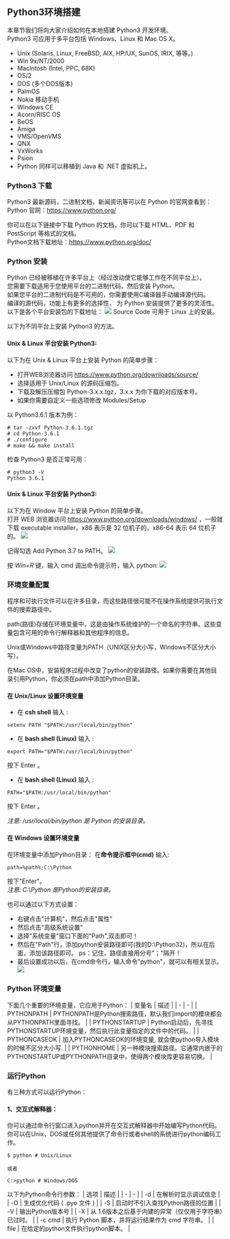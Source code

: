 ## **Python3环境搭建**

本章节我们将向大家介绍如何在本地搭建 Python3 开发环境。  
Python3 可应用于多平台包括 Windows、Linux 和 Mac OS X。

* Unix (Solaris, Linux, FreeBSD, AIX, HP/UX, SunOS, IRIX, 等等。)
* Win 9x/NT/2000
* Macintosh (Intel, PPC, 68K)
* OS/2
* DOS (多个DOS版本)
* PalmOS
* Nokia 移动手机
* Windows CE
* Acorn/RISC OS
* BeOS
* Amiga
* VMS/OpenVMS
* QNX
* VxWorks
* Psion
* Python 同样可以移植到 Java 和 .NET 虚拟机上。


### **Python3 下载**

Python3 最新源码，二进制文档，新闻资讯等可以在 Python 的官网查看到：  
Python 官网：https://www.python.org/ 

你可以在以下链接中下载 Python 的文档，你可以下载 HTML、PDF 和 PostScript 等格式的文档。  
Python文档下载地址：https://www.python.org/doc/

### **Python 安装**

Python 已经被移植在许多平台上（经过改动使它能够工作在不同平台上）。  
您需要下载适用于您使用平台的二进制代码，然后安装 Python。  
如果您平台的二进制代码是不可用的，你需要使用C编译器手动编译源代码。  
编译的源代码，功能上有更多的选择性， 为 Python 安装提供了更多的灵活性。    
以下是各个平台安装包的下载地址：
![](../image/2-1.jpg)
Source Code 可用于 Linux 上的安装。  

以下为不同平台上安装 Python3 的方法。  

#### Unix & Linux 平台安装 Python3:
以下为在 Unix & Linux 平台上安装 Python 的简单步骤：

* 打开WEB浏览器访问 https://www.python.org/downloads/source/  
* 选择适用于 Unix/Linux 的源码压缩包。  
* 下载及解压压缩包 Python-3.x.x.tgz，3.x.x 为你下载的对应版本号。  
* 如果你需要自定义一些选项修改 Modules/Setup  

以 Python3.6.1 版本为例：  

``` 
# tar -zxvf Python-3.6.1.tgz
# cd Python-3.6.1
# ./configure
# make && make install
```
检查 Python3 是否正常可用：
``` 
# python3 -V
Python 3.6.1
```

#### Unix & Linux 平台安装 Python3:
以下为在 Window 平台上安装 Python 的简单步骤。  
打开 WEB 浏览器访问 https://www.python.org/downloads/windows/ ，一般就下载 executable installer，x86 表示是 32 位机子的，x86-64 表示 64 位机子的。
![](../image/2-2.png)

记得勾选 Add Python 3.7 to PATH。
![](../image/2-3.png)

按 *Win+R* 键，输入 cmd 调出命令提示符，输入 python:
![](../image/2-4.png)

### **环境变量配置**
程序和可执行文件可以在许多目录，而这些路径很可能不在操作系统提供可执行文件的搜索路径中。

path(路径)存储在环境变量中，这是由操作系统维护的一个命名的字符串。这些变量包含可用的命令行解释器和其他程序的信息。

Unix或Windows中路径变量为PATH（UNIX区分大小写，Windows不区分大小写）。

在Mac OS中，安装程序过程中改变了python的安装路径。如果你需要在其他目录引用Python，你必须在path中添加Python目录。
#### **在 Unix/Linux 设置环境变量**
* 在 **csh shell** 输入 :  
```
setenv PATH "$PATH:/usr/local/bin/python"
```
* 在 **bash shell (Linux)** 输入 :
```
export PATH="$PATH:/usr/local/bin/python" 
```
按下 Enter 。
* 在 **bash shell (Linux)** 输入 :
```
PATH="$PATH:/usr/local/bin/python" 
```
按下 Enter 。

*注意: /usr/local/bin/python 是 Python 的安装目录。*
#### **在 Windows 设置环境变量**
在环境变量中添加Python目录：
在**命令提示框中(cmd)** 输入:  
```
path=%path%;C:\Python 
```
按下"Enter"。  
*注意: C:\Python 是Python的安装目录。*

也可以通过以下方式设置：
* 右键点击"计算机"，然后点击"属性"
* 然后点击"高级系统设置"
* 选择"系统变量"窗口下面的"Path",双击即可！
* 然后在"Path"行，添加python安装路径即可(我的D:\Python32)，所以在后面，添加该路径即可。 ps：记住，路径直接用分号"；"隔开！
* 最后设置成功以后，在cmd命令行，输入命令"python"，就可以有相关显示。
![](../image/2-5.png)

### **Python 环境变量**
下面几个重要的环境变量，它应用于Python：
| 变量名 | 描述 |
| - | - |
| PYTHONPATH | PYTHONPATH是Python搜索路径，默认我们import的模块都会从PYTHONPATH里面寻找。 | 
| PYTHONSTARTUP | Python启动后，先寻找PYTHONSTARTUP环境变量，然后执行此变量指定的文件中的代码。 |
| PYTHONCASEOK | 加入PYTHONCASEOK的环境变量, 就会使python导入模块的时候不区分大小写. |
| PYTHONHOME | 另一种模块搜索路径。它通常内嵌于的PYTHONSTARTUP或PYTHONPATH目录中，使得两个模块库更容易切换。 |

### **运行Python**
有三种方式可以运行Python：
#### 1、交互式解释器：
你可以通过命令行窗口进入python并开在交互式解释器中开始编写Python代码。  
你可以在Unix，DOS或任何其他提供了命令行或者shell的系统进行python编码工作。
```
$ python # Unix/Linux 

或者 

C:>python # Windows/DOS
```

以下为Python命令行参数：
| 选项 | 描述 |
| - | - |
| -d | 在解析时显示调试信息 | 
| -O | 生成优化代码 ( .pyo 文件 ) | 
| -S | 启动时不引入查找Python路径的位置 | 
| -V | 输出Python版本号 | 
| -X | 从 1.6版本之后基于内建的异常（仅仅用于字符串）已过时。 | 
| -c cmd | 执行 Python 脚本，并将运行结果作为 cmd 字符串。 | 
| file | 在给定的python文件执行python脚本。 | 
